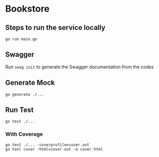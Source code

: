 # Bookstore

## Steps to run the service locally
`go run main.go`

## Swagger
Run `swag init` to generate the Swagger documentation from the codes

## Generate Mock
`go generate ./...`

## Run Test
`go test ./...`
### With Coverage
```
go test ./... -coverprofile=cover.out
go tool cover -html=cover.out -o cover.html
```
